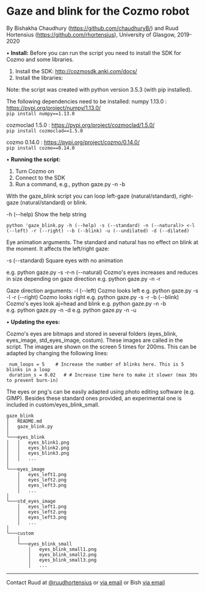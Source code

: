 # Gaze and blink for the Cozmo robot

By Bishakha Chaudhury (https://github.com/chaudhuryB/) and Ruud Hortensius (https://github.com/rhortensius), University of Glasgow, 2019-2020

•	**Install:**
Before you can run the script you need to install the SDK for Cozmo and some libraries.
1.	Install the SDK: http://cozmosdk.anki.com/docs/ 
2.	Install the libraries: 

Note: the script was created with python version 3.5.3 (with pip installed). 

The following dependencies need to be installed:
numpy 1.13.0    : https://pypi.org/project/numpy/1.13.0/  
```pip install numpy==1.13.0```   

cozmoclad 1.5.0 : https://pypi.org/project/cozmoclad/1.5.0/  
```pip install cozmoclad==1.5.0```   

cozmo 0.14.0    : https://pypi.org/project/cozmo/0.14.0/  
```pip install cozmo==0.14.0```   



•	**Running the script:**
1.	Turn Cozmo on
2.	Connect to the SDK
3.	Run a command, e.g., python gaze.py -n -b

With the gaze_blink script you can loop left-gaze (natural/standard), right-gaze (natural/standard) or blink. 

-h (--help)				Show the help string

```python 'gaze_blink.py -h (--help) -s (--standard) -n (--natural)> <-l (--left) -r (--right) --b (--blink) -u (--undilated) -d (--dilated)```

Eye animation arguments. The standard and natural has no effect on blink at the moment. It affects the left/right gaze:

-s (--standard)				Square eyes with no animation
                   
e.g. python gaze.py -s -r-n (--natural)	Cozmo's eyes increases and reduces in size depending on gaze direction 
e.g. python gaze.py -n -r


Gaze direction arguments:
-l (--left)    					Cozmo looks left
e.g. python gaze.py -s -l -r (--right)		Cozmo looks right
e.g. python gaze.py -s -r -b (--blink)		Cozmo's eyes look aj=head and blink
e.g. python gaze.py -n -b 		
e.g. python gaze.py -n -d
e.g. python gaze.py -n -u 		 		

•	**Updating the eyes:**

Cozmo's eyes are bitmaps and stored in several folders (eyes_blink, eyes_image, std_eyes_image, costum). These images are called in the script. The images are shown on the screen 5 times for 200ms. This can be adapted by changing the following lines:

```
 num_loops = 5    # Increase the number of blinks here. This is 5 blinks in a loop
 duration_s = 0.02   # # Increase time here to make it slower (max 30s to prevent burn-in)
```

The eyes or png's can be easily adapted using photo editing software (e.g. GIMP). Besides these standard ones provided, an experimental one is included in custom/eyes_blink_small.


```
gaze_blink
│   README.md
│   gaze_blink.py    
│
└───eyes_blink
│   │   eyes_blink1.png
│   │   eyes_blink2.png
│   │   eyes_blink3.png
│   │   ...
│   
└───eyes_image
    │   eyes_left1.png
    │   eyes_left2.png
    │   eyes_left3.png
    │   ...
│   
└───std_eyes_image
    │   eyes_left1.png
    │   eyes_left2.png
    │   eyes_left3.png
    │   ...
│   
└───custom
    │   
    └───eyes_blink_small
        │   eyes_blink_small1.png
        │   eyes_blink_small2.png
        │   eyes_blink_small3.png
        │   ...
```

-----
Contact Ruud at [@ruudhortensius](https://www.twitter.com/ruudhortensius) or [via email](mailto:ruud.hortensius@glasgow.ac.uk) or Bish [via email](mailto:Bishakha.Chaudhury@glasgow.ac.uk)
